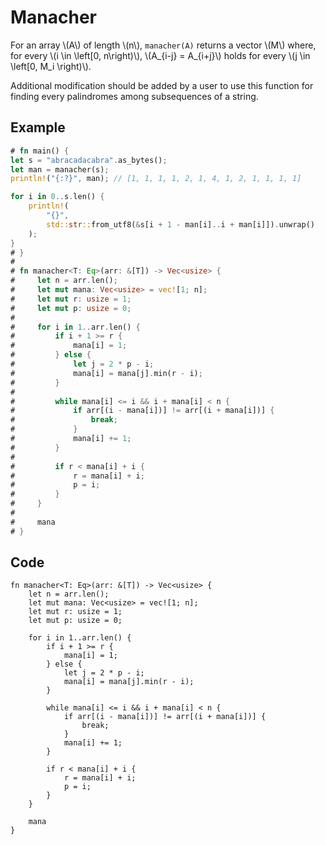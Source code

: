 # Manacher

For an array \\(A\\) of length \\(n\\), `manacher(A)` returns a vector \\(M\\) where, for every \\(i \in \left[0, n\right)\\), \\(A_{i-j} = A_{i+j}\\) holds for every \\(j \in \left[0, M_i \right)\\).

Additional modification should be added by a user to use this function for finding every palindromes among subsequences of a string.

## Example

```rust
# fn main() {
let s = "abracadacabra".as_bytes();
let man = manacher(s);
println!("{:?}", man); // [1, 1, 1, 1, 2, 1, 4, 1, 2, 1, 1, 1, 1]

for i in 0..s.len() {
    println!(
        "{}",
        std::str::from_utf8(&s[i + 1 - man[i]..i + man[i]]).unwrap()
    );
}
# }
#
# fn manacher<T: Eq>(arr: &[T]) -> Vec<usize> {
#     let n = arr.len();
#     let mut mana: Vec<usize> = vec![1; n];
#     let mut r: usize = 1;
#     let mut p: usize = 0;
# 
#     for i in 1..arr.len() {
#         if i + 1 >= r {
#             mana[i] = 1;
#         } else {
#             let j = 2 * p - i;
#             mana[i] = mana[j].min(r - i);
#         }
# 
#         while mana[i] <= i && i + mana[i] < n {
#             if arr[(i - mana[i])] != arr[(i + mana[i])] {
#                 break;
#             }
#             mana[i] += 1;
#         }
# 
#         if r < mana[i] + i {
#             r = mana[i] + i;
#             p = i;
#         }
#     }
# 
#     mana
# }
```

## Code

```rust,noplayground
fn manacher<T: Eq>(arr: &[T]) -> Vec<usize> {
    let n = arr.len();
    let mut mana: Vec<usize> = vec![1; n];
    let mut r: usize = 1;
    let mut p: usize = 0;

    for i in 1..arr.len() {
        if i + 1 >= r {
            mana[i] = 1;
        } else {
            let j = 2 * p - i;
            mana[i] = mana[j].min(r - i);
        }

        while mana[i] <= i && i + mana[i] < n {
            if arr[(i - mana[i])] != arr[(i + mana[i])] {
                break;
            }
            mana[i] += 1;
        }

        if r < mana[i] + i {
            r = mana[i] + i;
            p = i;
        }
    }

    mana
}
```
